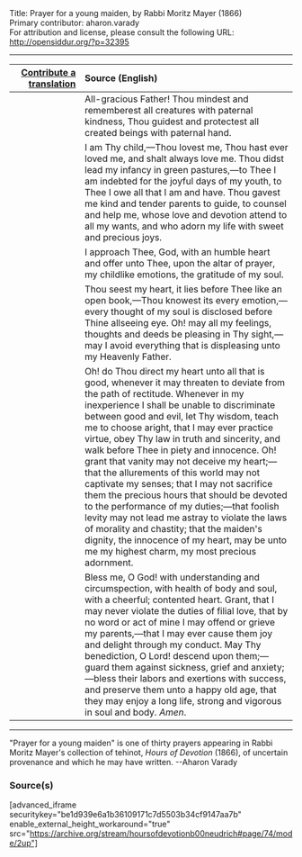 <html>
<head></head>
<body>
Title: Prayer for a young maiden, by Rabbi Moritz Mayer (1866)<br />
Primary contributor: aharon.varady<br />
For attribution and license, please consult the following URL: <a href="http://opensiddur.org/?p=32395">http://opensiddur.org/?p=32395</a>
<p />
<hr />

<table style="margin-left: auto;margin-right: auto;" class="draggable">
<thead><tr><th id="x" style="text-align: right;"><a href="/contributing/upload/">Contribute a translation</a></th><th style="text-align: left;">Source (English)</th></tr></thead>
<tbody>
<tr><td style="vertical-align:top;" width="25%">
<div class="liturgy"><span lang="he">

</span></div></td>
 
<td style="vertical-align:top;">
<div class="english">
All-gracious Father! Thou mindest and rememberest all creatures with paternal kindness, Thou guidest and protectest all created beings with paternal hand. 
</div></td></tr>


<tr><td style="vertical-align:top;">
<div class="liturgy"><span lang="he">

</span></div></td>
 
<td style="vertical-align:top;">
<div class="english">
I am Thy child,—Thou lovest me, Thou hast ever loved me, and shalt always love me. Thou didst lead my infancy in green pastures,—to Thee I am indebted for the joyful days of my youth, to Thee I owe all that I am and have. Thou gavest me kind and tender parents to guide, to counsel and help me, whose love and devotion attend to all my wants, and who adorn my life with sweet and precious joys. 
</div></td></tr>


<tr><td style="vertical-align:top;">
<div class="liturgy"><span lang="he">

</span></div></td>
 
<td style="vertical-align:top;">
<div class="english">
I approach Thee, God, with an humble heart and offer unto Thee, upon the altar of prayer, my childlike emotions, the gratitude of my soul. 
</div></td></tr>


<tr><td style="vertical-align:top;">
<div class="liturgy"><span lang="he">

</span></div></td>
 
<td style="vertical-align:top;">
<div class="english">
Thou seest my heart, it lies before Thee like an open book,—Thou knowest its every emotion,—every thought of my soul is disclosed before Thine allseeing eye. Oh! may all my feelings, thoughts and deeds be pleasing in Thy sight,—may I avoid everything that is displeasing unto my Heavenly Father. 
</div></td></tr>


<tr><td style="vertical-align:top;">
<div class="liturgy"><span lang="he">

</span></div></td>
 
<td style="vertical-align:top;">
<div class="english">
Oh! do Thou direct my heart unto all that is good, whenever it may threaten to deviate from the path of rectitude. Whenever in my inexperience I shall be unable to discriminate between good and evil, let Thy wisdom, teach me to choose aright, that I may ever practice virtue, obey Thy law in truth and sincerity, and walk before Thee in piety and innocence. Oh! grant that vanity may not deceive my heart;—that the allurements of this world may not captivate my senses; that I may not sacrifice them the precious hours that should be devoted to the performance of my duties;—that foolish levity may not lead me astray to violate the laws of morality and chastity; that the maiden's dignity, the innocence of my heart, may be unto me my highest charm, my most precious adornment. 
</div></td></tr>


<tr><td style="vertical-align:top;">
<div class="liturgy"><span lang="he">

</span></div></td>
 
<td style="vertical-align:top;">
<div class="english">
Bless me, O God! with understanding and circumspection, with health of body and soul, with a cheerful; contented heart. Grant, that I may never violate the duties of filial love, that by no word or act of mine I may offend or grieve my parents,—that I may ever cause them joy and delight through my conduct. May Thy benediction, O Lord! descend upon them;—guard them against sickness, grief and anxiety;—bless their labors and exertions with success, and preserve them unto a happy old age, that they may enjoy a long life, strong and vigorous in soul and body. <em>Amen</em>. 
</div></td></tr>
</tbody></table>

<hr />

"Prayer for a young maiden" is one of thirty prayers appearing in Rabbi Moritz Mayer's collection of tehinot, <em>Hours of Devotion</em> (1866), of uncertain provenance and which he may have written. --Aharon Varady

<h3>Source(s)</h3>

[advanced_iframe securitykey="be1d939e6a1b36109171c7d5503b34cf9147aa7b" enable_external_height_workaround="true" src="https://archive.org/stream/hoursofdevotionb00neudrich#page/74/mode/2up"]

&nbsp;
</body>
</html>